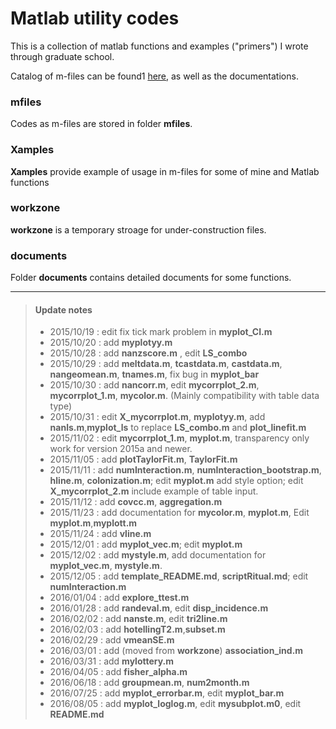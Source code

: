 # Matlab utility codes

This is a collection of matlab functions and examples ("primers") I wrote through graduate school. 

Catalog of m-files can be found1 [here](https://github.com/weitingwlin/matlabutility/tree/master/documents), as well as the documentations.


### mfiles 
Codes as m-files are stored in folder **mfiles**.

### Xamples
**Xamples** provide example of usage in m-files for some of mine and Matlab functions

### workzone
**workzone** is a temporary stroage for under-construction files.

### documents
Folder **documents** contains detailed documents for some functions.

---
>#### Update notes
> * 2015/10/19 : edit fix tick mark problem in **myplot_CI.m**
> * 2015/10/20 : add **myplotyy.m**
> * 2015/10/28 : add **nanzscore.m** , edit **LS_combo**
> * 2015/10/29 : add **meltdata.m**, **tcastdata.m**, **castdata.m**,  **nangeomean.m**, **tnames.m**, fix bug in **myplot_bar**
> * 2015/10/30 : add **nancorr.m**, edit **mycorrplot_2.m**, **mycorrplot\_1.m**, **mycolor.m**. (Mainly compatibility with table data type)
> * 2015/10/31 : edit **X\_mycorrplot.m**, **myplotyy.m**, add **nanls.m**,**myplot\_ls** to replace **LS\_combo.m** and **plot\_linefit.m**
> * 2015/11/02 : edit  **mycorrplot_1.m**, **myplot.m**, transparency only work for version 2015a and newer.
> * 2015/11/05 : add **plotTaylorFit.m**, **TaylorFit.m**
> * 2015/11/11 : add **numInteraction.m**, **numInteraction\_bootstrap.m**, **hline.m**, **colonization.m**; edit **myplot.m** add style option; edit **X\_mycorrplot_2.m** include example of table input.
> * 2015/11/12 : add **covcc.m**, **aggregation.m**
> * 2015/11/23 : add documentation for **mycolor.m**, **myplot.m**, Edit **myplot.m**,**myplott.m**
> * 2015/11/24 : add **vline.m**
> * 2015/12/01 : add **myplot_vec.m**; edit **myplot.m**
> * 2015/12/02 : add **mystyle.m**, add documentation for **myplot_vec.m**, **mystyle.m**.
> * 2015/12/05 : add **template_README.md**, **scriptRitual.md**; edit **numInteraction.m**
> * 2016/01/04 : add **explore_ttest.m**
> * 2016/01/28 : add **randeval.m**, edit **disp_incidence.m**
> * 2016/02/02 : add **nanste.m**, edit **tri2line.m**
> * 2016/02/03 : add **hotellingT2.m**,**subset.m**
> * 2016/02/29 : add **vmeanSE.m**
> * 2016/03/01 : add (moved from **workzone**) **association_ind.m**
> * 2016/03/31 : add **mylottery.m**
> * 2016/04/05 : add **fisher_alpha.m**
> * 2016/06/18 : add **groupmean.m**, **num2month.m**
> * 2016/07/25 : add **myplot_errorbar.m**, edit **myplot_bar.m**
> * 2016/08/05 : add **myplot_loglog.m**, edit **mysubplot.m0**, edit **README.md**